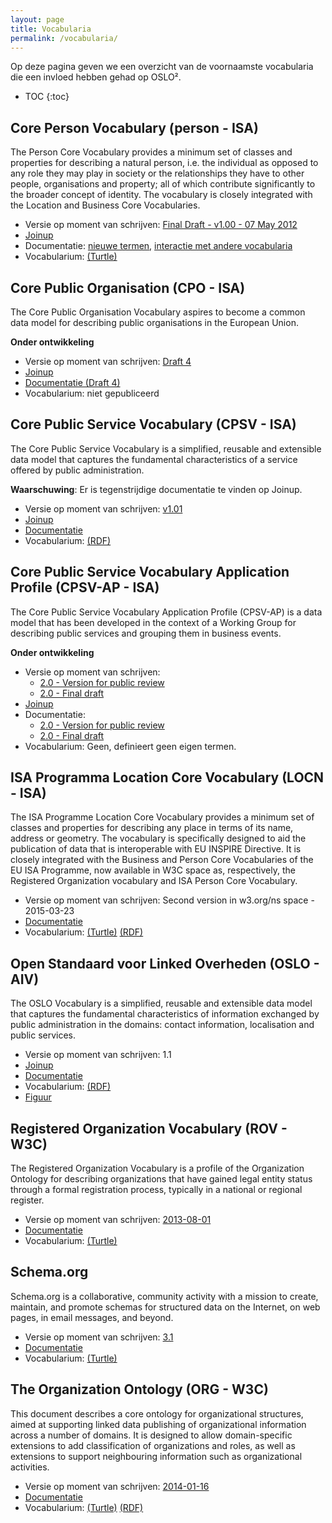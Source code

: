 ```yaml
---
layout: page
title: Vocabularia
permalink: /vocabularia/
---
```


Op deze pagina geven we een overzicht van de voornaamste vocabularia die een invloed hebben gehad op OSLO².

* TOC
{:toc}

## Core Person Vocabulary (person - ISA)

The Person Core Vocabulary provides a minimum set of classes and properties for describing a natural person, i.e. the individual as opposed to any role they may play in society or the relationships they have to other people, organisations and property; all of which contribute significantly to the broader concept of identity. The vocabulary is closely integrated with the Location and Business Core Vocabularies.

- Versie op moment van schrijven: [Final Draft - v1.00 - 07 May 2012](https://joinup.ec.europa.eu/asset/core_person/asset_release/core-person-vocabulary)
- [Joinup](https://joinup.ec.europa.eu/asset/core_person/description)
- Documentatie: [nieuwe termen](https://www.w3.org/ns/person#), [interactie met andere vocabularia](https://joinup.ec.europa.eu/site/core_person/rdfs.html)
- Vocabularium: [(Turtle)](https://www.w3.org/ns/person.ttl)

## Core Public Organisation (CPO - ISA)

The Core Public Organisation Vocabulary aspires to become a common data model for describing public organisations in the European Union.

**Onder ontwikkeling**

- Versie op moment van schrijven: [Draft 4](https://joinup.ec.europa.eu/asset/cpov/asset_release/core-public-organisation-vocabulary-draft-4)
- [Joinup](https://joinup.ec.europa.eu/asset/cpov/description)
- [Documentatie (Draft 4)](https://joinup.ec.europa.eu/system/files/project/core_public_organisation_vocabulary_draft_4_0.01.pdf)
- Vocabularium: niet gepubliceerd

## Core Public Service Vocabulary (CPSV - ISA)

The Core Public Service Vocabulary is a simplified, reusable and extensible data model that captures the fundamental characteristics of a service offered by public administration.

**Waarschuwing**: Er is tegenstrijdige documentatie te vinden op Joinup.

- Versie op moment van schrijven: [v1.01](https://joinup.ec.europa.eu/asset/core_public_service/asset_release/core-public-service-vocabulary-0)
- [Joinup](https://joinup.ec.europa.eu/asset/core_public_service/description)
- [Documentatie](https://joinup.ec.europa.eu/system/files/project/7e/8d/ae/Core%20Public%20Service%20Vocabulary%20specification%20v1.01.pdf)
- Vocabularium: [(RDF)](http://purl.org/vocab/cpsv#)

## Core Public Service Vocabulary Application Profile (CPSV-AP - ISA)

The Core Public Service Vocabulary Application Profile (CPSV-AP) is a data model that has been developed in the context of a Working Group for describing public services and grouping them in business events.

**Onder ontwikkeling**

- Versie op moment van schrijven:
  - [2.0 - Version for public review](https://joinup.ec.europa.eu/asset/cpsv-ap/asset_release/core-public-service-vocabulary-application-profile-20-version-public-rev)
  - [2.0 - Final draft](https://joinup.ec.europa.eu/asset/cpsv-ap/asset_release/core-public-service-vocabulary-application-profile-v20-final-draft)
- [Joinup](https://joinup.ec.europa.eu/asset/cpsv-ap/description)
- Documentatie:
  - [2.0 - Version for public review](https://joinup.ec.europa.eu/system/files/project/cc_di07171_cs270_d04.01_cpsv-ap-2.0_v1.05.pdf)
  - [2.0 - Final draft](https://joinup.ec.europa.eu/system/files/project/cc_di07171_cs270_d04.02_cpsv-ap-2.0_v1.01.docx)
- Vocabularium: Geen, definieert geen eigen termen.

## ISA Programma Location Core Vocabulary (LOCN - ISA)

The ISA Programme Location Core Vocabulary provides a minimum set of classes and properties for describing any place in terms of its name, address or geometry. The vocabulary is specifically designed to aid the publication of data that is interoperable with EU INSPIRE Directive. It is closely integrated with the Business and Person Core Vocabularies of the EU ISA Programme, now available in W3C space as, respectively, the Registered Organization vocabulary and ISA Person Core Vocabulary.

- Versie op moment van schrijven: Second version in w3.org/ns space - 2015-03-23
- [Documentatie](http://www.w3.org/ns/locn#)
- Vocabularium: [(Turtle)](https://www.w3.org/ns/locn.ttl) [(RDF)](https://www.w3.org/ns/locn.rdf)

## Open Standaard voor Linked Overheden (OSLO - AIV)

The OSLO Vocabulary is a simplified, reusable and extensible data model that captures the fundamental characteristics of information exchanged by public administration in the domains: contact information, localisation and public services.

- Versie op moment van schrijven: 1.1
- [Joinup](https://joinup.ec.europa.eu/catalogue/repository/oslo-open-standards-local-administrations-flanders)
- [Documentatie](https://www.v-ict-or.be/assets/5384d510ce3fb57c500006ad/OSLO1.1-specificaties.pdf)
- Vocabularium: [(RDF)](http://purl.org/oslo/ns/localgov#)
- [Figuur](https://raw.githubusercontent.com/rafbuyle/oslo_xml_schemas/master/OSLO_model_v1_1_0.png)

## Registered Organization Vocabulary (ROV - W3C)

The Registered Organization Vocabulary is a profile of the Organization Ontology for describing organizations that have gained legal entity status through a formal registration process, typically in a national or regional register.

- Versie op moment van schrijven: [2013-08-01](http://www.w3.org/TR/2013/NOTE-vocab-regorg-20130801/)
- [Documentatie](https://www.w3.org/TR/vocab-regorg/)
- Vocabularium: [(Turtle)](https://www.w3.org/ns/regorg#)

## Schema.org

Schema.org is a collaborative, community activity with a mission to create, maintain, and promote schemas for structured data on the Internet, on web pages, in email messages, and beyond.

- Versie op moment van schrijven: [3.1](http://schema.org/version/3.1/)
- [Documentatie](https://schema.org)
- Vocabularium: [(Turtle)](https://schema.org/version/latest/schema.ttl)

## The Organization Ontology (ORG - W3C)

This document describes a core ontology for organizational structures, aimed at supporting linked data publishing of organizational information across a number of domains. It is designed to allow domain-specific extensions to add classification of organizations and roles, as well as extensions to support neighbouring information such as organizational activities.

- Versie op moment van schrijven: [2014-01-16](http://www.w3.org/TR/2014/REC-vocab-org-20140116/)
- [Documentatie](https://www.w3.org/TR/vocab-org/)
- Vocabularium: [(Turtle)](http://www.w3.org/ns/org.ttl)  [(RDF)](http://www.w3.org/ns/org.rdf)
